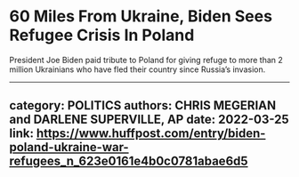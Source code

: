 # 60 Miles From Ukraine, Biden Sees Refugee Crisis In Poland

President Joe Biden paid tribute to Poland for giving refuge to more than 2 million Ukrainians who have fled their country since Russia’s invasion.

---
category: POLITICS
authors: CHRIS MEGERIAN and DARLENE SUPERVILLE, AP
date: 2022-03-25
link: https://www.huffpost.com/entry/biden-poland-ukraine-war-refugees_n_623e0161e4b0c0781abae6d5
---
